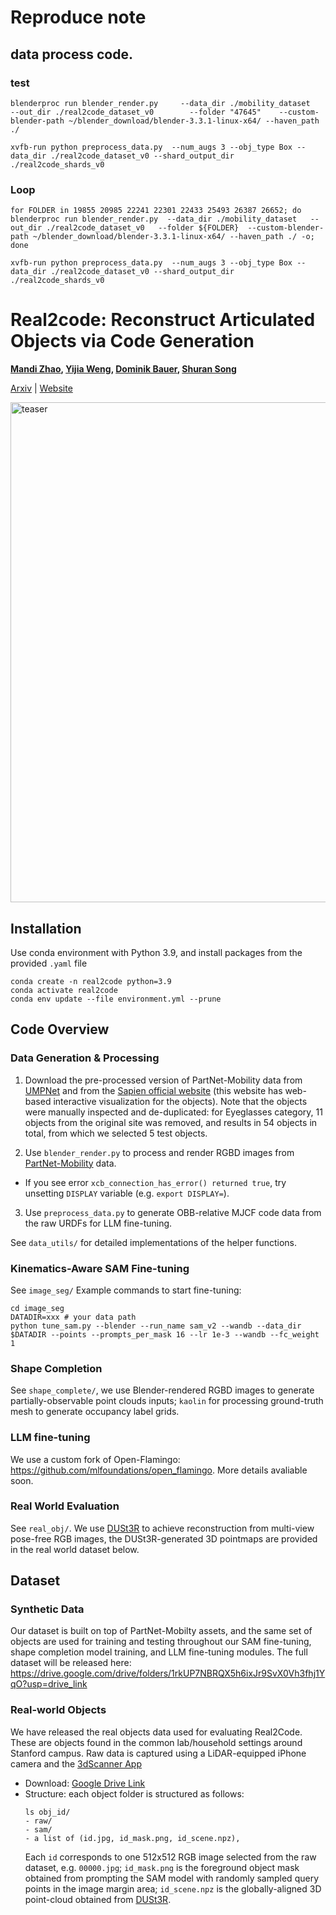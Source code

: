 # Reproduce note

## data process code.

### test

```
blenderproc run blender_render.py     --data_dir ./mobility_dataset     --out_dir ./real2code_dataset_v0        --folder "47645"    --custom-blender-path ~/blender_download/blender-3.3.1-linux-x64/ --haven_path ./
```

```
xvfb-run python preprocess_data.py  --num_augs 3 --obj_type Box --data_dir ./real2code_dataset_v0 --shard_output_dir ./real2code_shards_v0
```

### Loop

```
for FOLDER in 19855 20985 22241 22301 22433 25493 26387 26652; do blenderproc run blender_render.py  --data_dir ./mobility_dataset   --out_dir ./real2code_dataset_v0   --folder ${FOLDER}  --custom-blender-path ~/blender_download/blender-3.3.1-linux-x64/ --haven_path ./ -o; done

xvfb-run python preprocess_data.py  --num_augs 3 --obj_type Box --data_dir ./real2code_dataset_v0 --shard_output_dir ./real2code_shards_v0
```




# Real2code: Reconstruct Articulated Objects via Code Generation
**[Mandi Zhao](https://mandizhao.github.io/), [Yijia Weng](https://yijiaweng.github.io/), [Dominik Bauer](https://dornik.github.io/), [Shuran Song](https://shurans.github.io/)**

[Arxiv](https://arxiv.org/abs/2406.08474) | [Website](https://real2code.github.io/)

 
<img src="real2code-teaser-pic.jpg" alt="teaser" width="800"/>

## Installation
Use conda environment with Python 3.9, and install packages from the provided `.yaml` file
```
conda create -n real2code python=3.9
conda activate real2code
conda env update --file environment.yml --prune
```


## Code Overview
### Data Generation & Processing  
1. Download the pre-processed version of PartNet-Mobility data from [UMPNet](https://github.com/real-stanford/umpnet) and from the [Sapien official website](https://sapien.ucsd.edu/browse) (this website has web-based interactive visualization for the objects). 
Note that the objects were manually inspected and de-duplicated: for Eyeglasses category, 11 objects from the original site was removed, and results in 54 objects in total, from which we selected 5 test objects.

2. Use `blender_render.py` to process and render RGBD images from [PartNet-Mobility](https://sapien.ucsd.edu/browse) data. 
  - If you see error `xcb_connection_has_error() returned true`, try unsetting `DISPLAY` variable (e.g. `export DISPLAY=`).

3. Use `preprocess_data.py` to generate OBB-relative MJCF code data from the raw URDFs for LLM fine-tuning.  

See `data_utils/` for detailed implementations of the helper functions. 

### Kinematics-Aware SAM Fine-tuning 
See `image_seg/`
Example commands to start fine-tuning:
```
cd image_seg 
DATADIR=xxx # your data path
python tune_sam.py --blender --run_name sam_v2 --wandb --data_dir $DATADIR --points --prompts_per_mask 16 --lr 1e-3 --wandb --fc_weight 1
```

### Shape Completion 
See `shape_complete/`, we use Blender-rendered RGBD images to generate partially-observable point clouds inputs; `kaolin` for processing ground-truth mesh to generate occupancy label grids. 

### LLM fine-tuning
We use a custom fork of Open-Flamingo: https://github.com/mlfoundations/open_flamingo. More details avaliable soon.

### Real World Evaluation
See `real_obj/`. We use [DUSt3R](https://github.com/naver/dust3r) to achieve reconstruction from multi-view pose-free RGB images, the DUSt3R-generated 3D pointmaps are provided in the real world dataset below. 

## Dataset 
### Synthetic Data
Our dataset is built on top of PartNet-Mobilty assets, and the same set of objects are used for training and testing throughout our SAM fine-tuning, shape completion model training, and LLM fine-tuning modules. The full dataset will be released here: https://drive.google.com/drive/folders/1rkUP7NBRQX5h6ixJr9SvX0Vh3fhj1YqO?usp=drive_link 

### Real-world Objects
We have released the real objects data used for evaluating Real2Code. These are objects found in the common lab/household settings around Stanford campus. Raw data is captured using a LiDAR-equipped iPhone camera and the [3dScanner App](https://apps.apple.com/us/app/3d-scanner-app/id1419913995)
- Download: [Google Drive Link](https://drive.google.com/drive/folders/1LSjpatlAzTXxOUcwbGjZR_ST7aeUEjn2?usp=drive_link)
- Structure: each object folder is structured as follows:
  ```
  ls obj_id/
  - raw/
  - sam/
  - a list of (id.jpg, id_mask.png, id_scene.npz),
  ```
  Each `id` corresponds to one 512x512 RGB image selected from the raw dataset, e.g. `00000.jpg`; `id_mask.png` is the foreground object mask obtained from prompting the SAM model with randomly sampled query points in the image margin area; `id_scene.npz` is the globally-aligned 3D point-cloud obtained from [DUSt3R](https://github.com/naver/dust3r). 

